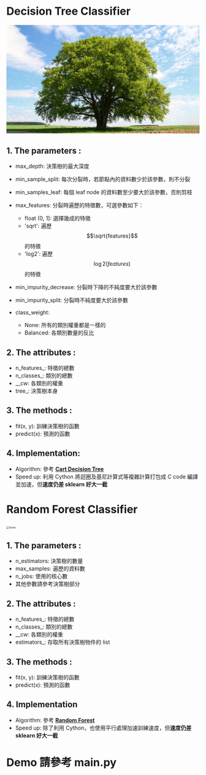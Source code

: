 # Decision Tree Classifier

<img src="./image/tree.PNG" style="zoom:70%;" />

## 1. The parameters :

- max_depth: 決策樹的最大深度

- min_sample_split: 每次分裂時，若節點內的資料數少於該參數，則不分裂

- min_samples_leaf: 每個 leaf node 的資料數至少要大於該參數，否則剪枝

- max_features: 分裂時遍歷的特徵數，可選參數如下：
  - float (0, 1]: 選擇幾成的特徵
  - 'sqrt': 遍歷 $$\sqrt{features}$$  的特徵
  - 'log2': 遍歷 $$\log2{(features)}$$ 的特徵
- min_impurity_decrease: 分裂時下降的不純度要大於該參數
- min_impurity_split: 分裂時不純度要大於該參數
- class_weight: 
  - None: 所有的類別權重都是一樣的
  - Balanced: 各類別數量的反比

## 2. The attributes :

- n_features_: 特徵的總數
- n_classes_: 類別的總數
- __cw: 各類別的權重
- tree_: 決策樹本身

## 3. The methods :

- fit(x, y): 訓練決策樹的函數
- predict(x): 預測的函數

## 4. Implementation:

- Algorithm: 參考 **[Cart Decision Tree](ftp://ftp.boulder.ibm.com/software/analytics/spss/support/Stats/Docs/Statistics/Algorithms/14.0/TREE-CART.pdf "Cart Decision Tree")**
- Speed up: 利用 Cython 將迴圈及基尼計算式等複雜計算打包成 C code 編譯並加速，但**速度仍差 sklearn 好大一截**

# Random Forest Classifier

<img src="/Users/wangruicheng/Desktop/Work/Data Mining/midtern/image/forest.jpg" alt="forest" style="zoom:45%;" />

## 1. The parameters :

- n_estimators: 決策樹的數量
- max_samples: 遍歷的資料數
- n_jobs: 使用的核心數
- 其他參數請參考決策樹部分

## 2. The attributes :

- n_features_: 特徵的總數
- n_classes_: 類別的總數
- __cw: 各類別的權重
- estimators_: 存取所有決策樹物件的 list

## 3. The methods :

- fit(x, y): 訓練決策樹的函數
- predict(x): 預測的函數

## 4. Implementation

- Algorithm: 參考 **[Random Forest](https://www.stat.berkeley.edu/~breiman/randomforest2001.pdf "Random Forest")**
- Speed up: 除了利用 Cython，也使用平行處理加速訓練速度，但**速度仍差 sklearn 好大一截**

# **Demo 請參考 main.py**

